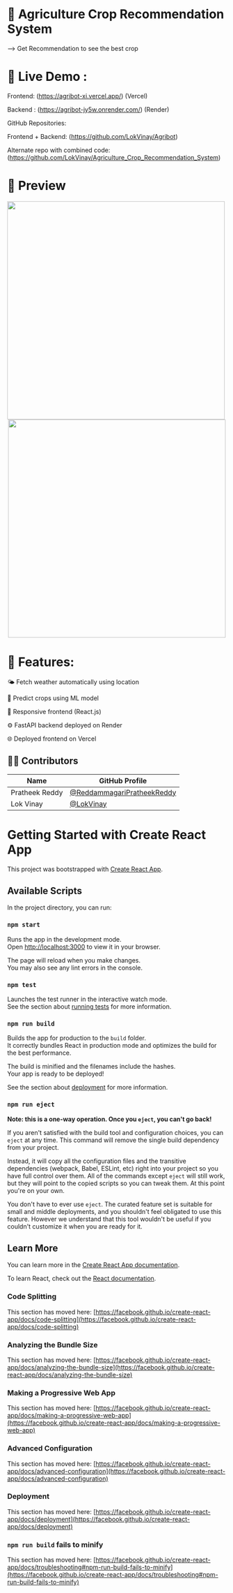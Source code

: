 # 🌱 Agriculture Crop Recommendation System

--> Get Recommendation to see the best crop


# 🚀 Live Demo :

Frontend: (https://agribot-xi.vercel.app/) (Vercel)

Backend : (https://agribot-jy5w.onrender.com/) (Render)

GitHub Repositories:

Frontend + Backend: (https://github.com/LokVinay/Agribot)

Alternate repo with combined code: (https://github.com/LokVinay/Agriculture_Crop_Recommendation_System)

# 📸 Preview
<div align="center">
  <img src="https://github.com/user-attachments/assets/45414ed5-a950-413b-9938-3cbf10d46986" style="height: 500px; margin-right: 10px;">
  <img src="https://github.com/user-attachments/assets/28e96a07-5bc8-4834-9d97-ad25735a8877" style="height: 500px;">
</div>
 
# 🧠 Features:
🌤️ Fetch weather automatically using location

🌱 Predict crops using ML model

📲 Responsive frontend (React.js)

⚙️ FastAPI backend deployed on Render

🌐 Deployed frontend on Vercel


## 👨‍💻 Contributors

| Name            | GitHub Profile                                                   |
|-----------------|------------------------------------------------------------------|
| Pratheek Reddy  |[@ReddammagariPratheekReddy](https://github.com/ReddammagariPratheekReddy) |
| Lok Vinay       |[@LokVinay](https://github.com/LokVinay)  |


# Getting Started with Create React App

This project was bootstrapped with [Create React App](https://github.com/facebook/create-react-app).

## Available Scripts

In the project directory, you can run:

### `npm start`

Runs the app in the development mode.\
Open [http://localhost:3000](http://localhost:3000) to view it in your browser.

The page will reload when you make changes.\
You may also see any lint errors in the console.

### `npm test`

Launches the test runner in the interactive watch mode.\
See the section about [running tests](https://facebook.github.io/create-react-app/docs/running-tests) for more information.

### `npm run build`

Builds the app for production to the `build` folder.\
It correctly bundles React in production mode and optimizes the build for the best performance.

The build is minified and the filenames include the hashes.\
Your app is ready to be deployed!

See the section about [deployment](https://facebook.github.io/create-react-app/docs/deployment) for more information.

### `npm run eject`

**Note: this is a one-way operation. Once you `eject`, you can't go back!**

If you aren't satisfied with the build tool and configuration choices, you can `eject` at any time. This command will remove the single build dependency from your project.

Instead, it will copy all the configuration files and the transitive dependencies (webpack, Babel, ESLint, etc) right into your project so you have full control over them. All of the commands except `eject` will still work, but they will point to the copied scripts so you can tweak them. At this point you're on your own.

You don't have to ever use `eject`. The curated feature set is suitable for small and middle deployments, and you shouldn't feel obligated to use this feature. However we understand that this tool wouldn't be useful if you couldn't customize it when you are ready for it.

## Learn More

You can learn more in the [Create React App documentation](https://facebook.github.io/create-react-app/docs/getting-started).

To learn React, check out the [React documentation](https://reactjs.org/).

### Code Splitting

This section has moved here: [https://facebook.github.io/create-react-app/docs/code-splitting](https://facebook.github.io/create-react-app/docs/code-splitting)

### Analyzing the Bundle Size

This section has moved here: [https://facebook.github.io/create-react-app/docs/analyzing-the-bundle-size](https://facebook.github.io/create-react-app/docs/analyzing-the-bundle-size)

### Making a Progressive Web App

This section has moved here: [https://facebook.github.io/create-react-app/docs/making-a-progressive-web-app](https://facebook.github.io/create-react-app/docs/making-a-progressive-web-app)

### Advanced Configuration

This section has moved here: [https://facebook.github.io/create-react-app/docs/advanced-configuration](https://facebook.github.io/create-react-app/docs/advanced-configuration)

### Deployment

This section has moved here: [https://facebook.github.io/create-react-app/docs/deployment](https://facebook.github.io/create-react-app/docs/deployment)

### `npm run build` fails to minify

This section has moved here: [https://facebook.github.io/create-react-app/docs/troubleshooting#npm-run-build-fails-to-minify](https://facebook.github.io/create-react-app/docs/troubleshooting#npm-run-build-fails-to-minify)
